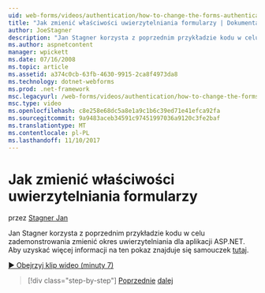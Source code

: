 ```yaml
---
uid: web-forms/videos/authentication/how-to-change-the-forms-authentication-properties
title: "Jak zmienić właściwości uwierzytelniania formularzy | Dokumentacja firmy Microsoft"
author: JoeStagner
description: "Jan Stagner korzysta z poprzednim przykładzie kodu w celu zademonstrowania zmienić okres uwierzytelniania dla aplikacji ASP.NET. Aby uzyskać więcej informacji na temat th..."
ms.author: aspnetcontent
manager: wpickett
ms.date: 07/16/2008
ms.topic: article
ms.assetid: a374c0cb-63fb-4630-9915-2ca8f4973da8
ms.technology: dotnet-webforms
ms.prod: .net-framework
msc.legacyurl: /web-forms/videos/authentication/how-to-change-the-forms-authentication-properties
msc.type: video
ms.openlocfilehash: c8e258e68dc5a8e1a9c1b6c39ed71e41efca92fa
ms.sourcegitcommit: 9a9483aceb34591c97451997036a9120c3fe2baf
ms.translationtype: MT
ms.contentlocale: pl-PL
ms.lasthandoff: 11/10/2017
---
```

<a name="how-to-change-the-forms-authentication-properties"></a>Jak zmienić właściwości uwierzytelniania formularzy
====================
przez [Stagner Jan](https://github.com/JoeStagner)

Jan Stagner korzysta z poprzednim przykładzie kodu w celu zademonstrowania zmienić okres uwierzytelniania dla aplikacji ASP.NET. Aby uzyskać więcej informacji na ten pokaz znajduje się samouczek [tutaj](../../overview/older-versions-security/introduction/forms-authentication-configuration-and-advanced-topics-vb.md).

[&#9654; Obejrzyj klip wideo (minuty 7)](https://channel9.msdn.com/Blogs/ASP-NET-Site-Videos/how-to-change-the-forms-authentication-properties)

>[!div class="step-by-step"]
[Poprzednie](using-basic-forms-authentication-in-aspnet.md)
[dalej](how-to-setup-and-use-cookie-less-authentication-in-an-aspnet-application.md)
